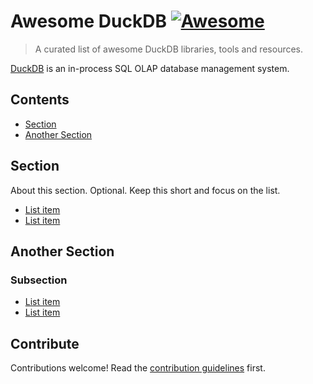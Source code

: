 # Awesome DuckDB [![Awesome](https://awesome.re/badge.svg)](https://awesome.re)

> A curated list of awesome DuckDB libraries, tools and resources.

[DuckDB](https://duckdb.org/) is an in-process SQL OLAP database management system.

## Contents

- [Section](#section)
- [Another Section](#another-section)


## Section

About this section. Optional. Keep this short and focus on the list.

- [List item](http://example.com)
- [List item](http://example.com)


## Another Section

### Subsection

- [List item](http://example.com)
- [List item](http://example.com)


## Contribute

Contributions welcome! Read the [contribution guidelines](contributing.md) first.
